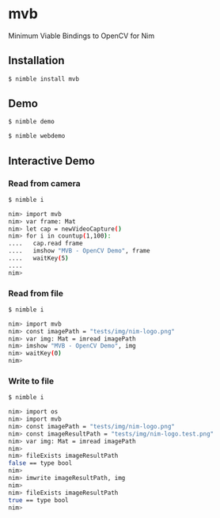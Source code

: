 # mvb
Minimum Viable Bindings to OpenCV for Nim

## Installation

```bash
$ nimble install mvb
```

## Demo
```bash
$ nimble demo
```

```bash
$ nimble webdemo
```

## Interactive Demo

### Read from camera
```bash
$ nimble i

nim> import mvb
nim> var frame: Mat
nim> let cap = newVideoCapture()
nim> for i in countup(1,100):
....   cap.read frame
....   imshow "MVB - OpenCV Demo", frame
....   waitKey(5)
....
nim>
```

### Read from file
```bash
$ nimble i

nim> import mvb
nim> const imagePath = "tests/img/nim-logo.png"
nim> var img: Mat = imread imagePath
nim> imshow "MVB - OpenCV Demo", img
nim> waitKey(0)
nim>
```

### Write to file
```bash
$ nimble i

nim> import os
nim> import mvb
nim> const imagePath = "tests/img/nim-logo.png"
nim> const imageResultPath = "tests/img/nim-logo.test.png"
nim> var img: Mat = imread imagePath
nim>
nim> fileExists imageResultPath
false == type bool
nim>
nim> imwrite imageResultPath, img
nim>
nim> fileExists imageResultPath
true == type bool
nim>
```